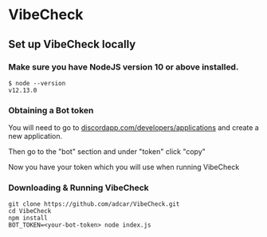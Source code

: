 # VibeCheck


## Set up VibeCheck locally
### Make sure you have NodeJS version 10 or above installed.

```
$ node --version
v12.13.0
```

### Obtaining a Bot token

You will need to go to [discordapp.com/developers/applications](https://discordapp.com/developers/applications/) and create a new application.

Then go to the "bot" section and under "token" click "copy"

Now you have your token which you will use when running VibeCheck

### Downloading & Running VibeCheck

```
git clone https://github.com/adcar/VibeCheck.git
cd VibeCheck
npm install
BOT_TOKEN=<your-bot-token> node index.js
```
